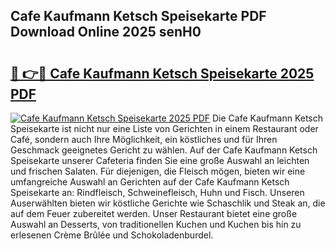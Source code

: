 ## Cafe Kaufmann Ketsch Speisekarte PDF Download Online 2025 senH0

# <h2><a href="http://gcdrhr.nevu.top/?p=Cafe+Kaufmann+Ketsch+Speisekarte">🔗 👉🔴 Cafe Kaufmann Ketsch Speisekarte 2025 PDF</a></h2>

[![Cafe Kaufmann Ketsch Speisekarte 2025 PDF](https://i.imgur.com/dBaPXMq.png)](http://gcdrhr.nevu.top/?p=Cafe+Kaufmann+Ketsch+Speisekarte)
Die Cafe Kaufmann Ketsch Speisekarte ist nicht nur eine Liste von Gerichten in einem Restaurant oder Café, sondern auch Ihre Möglichkeit, ein köstliches und für Ihren Geschmack geeignetes Gericht zu wählen. Auf der Cafe Kaufmann Ketsch Speisekarte unserer Cafeteria finden Sie eine große Auswahl an leichten und frischen Salaten. Für diejenigen, die Fleisch mögen, bieten wir eine umfangreiche Auswahl an Gerichten auf der Cafe Kaufmann Ketsch Speisekarte an: Rindfleisch, Schweinefleisch, Huhn und Fisch. Unseren Auserwählten bieten wir köstliche Gerichte wie Schaschlik und Steak an, die auf dem Feuer zubereitet werden. Unser Restaurant bietet eine große Auswahl an Desserts, von traditionellen Kuchen und Kuchen bis hin zu erlesenen Crème Brûlée und Schokoladenburdel.
